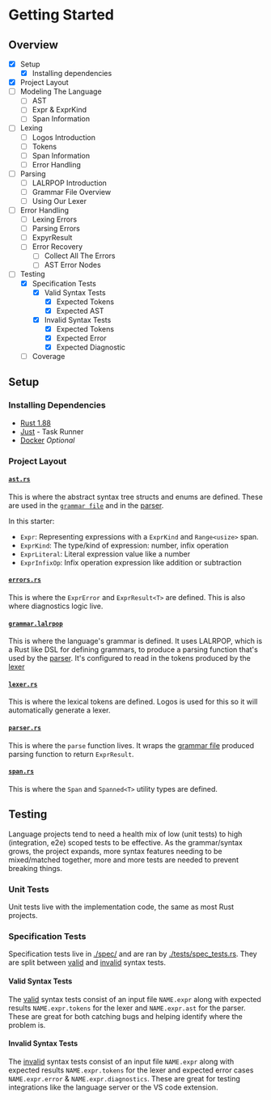 # Getting Started

## Overview

- [x] Setup
  - [x] Installing dependencies
- [x] Project Layout
- [ ] Modeling The Language
  - [ ] AST
  - [ ] Expr & ExprKind
  - [ ] Span Information
- [ ] Lexing
  - [ ] Logos Introduction
  - [ ] Tokens
  - [ ] Span Information
  - [ ] Error Handling
- [ ] Parsing
  - [ ] LALRPOP Introduction
  - [ ] Grammar File Overview
  - [ ] Using Our Lexer
- [ ] Error Handling
  - [ ] Lexing Errors
  - [ ] Parsing Errors
  - [ ] ExpyrResult
  - [ ] Error Recovery
    - [ ] Collect All The Errors
    - [ ] AST Error Nodes
- [ ] Testing
  - [x] Specification Tests
    - [x] Valid Syntax Tests
      - [x] Expected Tokens
      - [x] Expected AST
    - [x] Invalid Syntax Tests
      - [x] Expected Tokens
      - [x] Expected Error
      - [x] Expected Diagnostic
  - [ ] Coverage

## Setup

### Installing Dependencies

- [Rust 1.88](https://rust-lang.org/)
- [Just](https://just.systems/) - Task Runner
- [Docker](https://www.docker.com/) _Optional_

### Project Layout

#### [`ast.rs`](./src/ast.rs)

This is where the abstract syntax tree structs and enums are defined. These are used in the [`grammar file`](./src/grammar.lalrpop) and in the [parser](./src/parser.rs).

In this starter:

- `Expr`: Representing expressions with a `ExprKind` and `Range<usize>` span.
- `ExprKind`: The type/kind of expression: number, infix operation
- `ExprLiteral`: Literal expression value like a number
- `ExprInfixOp`: Infix operation expression like addition or subtraction

#### [`errors.rs`](./src/errors.rs)

This is where the `ExprError` and `ExprResult<T>` are defined. This is also where diagnostics logic live.

#### [`grammar.lalrpop`](./src/grammar.lalrpop)

This is where the language's grammar is defined. It uses LALRPOP, which is a Rust like DSL for defining grammars, to produce a parsing function that's used by the [parser](#parserrs). It's configured to read in the tokens produced by the [lexer](#lexerrs)

#### [`lexer.rs`](./src/lexer.rs)

This is where the lexical tokens are defined. Logos is used for this so it will automatically generate a lexer.

#### [`parser.rs`](./src/parser.rs)

This is where the `parse` function lives. It wraps the [grammar file](#grammarlalrpop) produced parsing function to return `ExprResult`.

#### [`span.rs`](./src/span.rs)

This is where the `Span` and `Spanned<T>` utility types are defined.

## Testing

Language projects tend to need a health mix of low (unit tests) to high (integration, e2e) scoped tests to be effective. As the grammar/syntax grows, the project expands, more syntax features needing to be mixed/matched together, more and more tests are needed to prevent breaking things.

### Unit Tests

Unit tests live with the implementation code, the same as most Rust projects.

### Specification Tests

Specification tests live in [./spec/](./spec/) and are ran by [./tests/spec_tests.rs](./tests/spec_tests.rs). They are split between [valid](./spec/valid/) and [invalid](./spec/invalid/) syntax tests.

#### Valid Syntax Tests

The [valid](./spec/valid/) syntax tests consist of an input file `NAME.expr` along with expected results `NAME.expr.tokens` for the lexer and `NAME.expr.ast` for the parser. These are great for both catching bugs and helping identify where the problem is.

#### Invalid Syntax Tests

The [invalid](./spec/invalid/) syntax tests consist of an input file `NAME.expr` along with expected results `NAME.expr.tokens` for the lexer and expected error cases `NAME.expr.error` & `NAME.expr.diagnostics`. These are great for testing integrations like the language server or the VS code extension.
